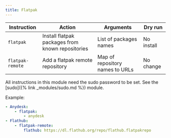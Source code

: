 ```yaml
---
title: Flatpak
---
```


| Instruction      | Action                                           | Arguments                       | Dry run    |
| ---------------- | ------------------------------------------------ | ------------------------------- | ---------- |
| `flatpak`        | Install flatpak packages from known repositories | List of packages names          | No install |
| `flatpak-remote` | Add a flatpak remote repository                  | Map of repository names to URLs | No change  |

All instructions in this module need the sudo password to be set. See the [sudo]({% link _modules/sudo.md %}) module.

Example:

```yaml
- Anydesk:
    - flatpak:
        - anydesk
- Flathub:
    - flatpak-remote:
        flathub: https://dl.flathub.org/repo/flathub.flatpakrepo
```
